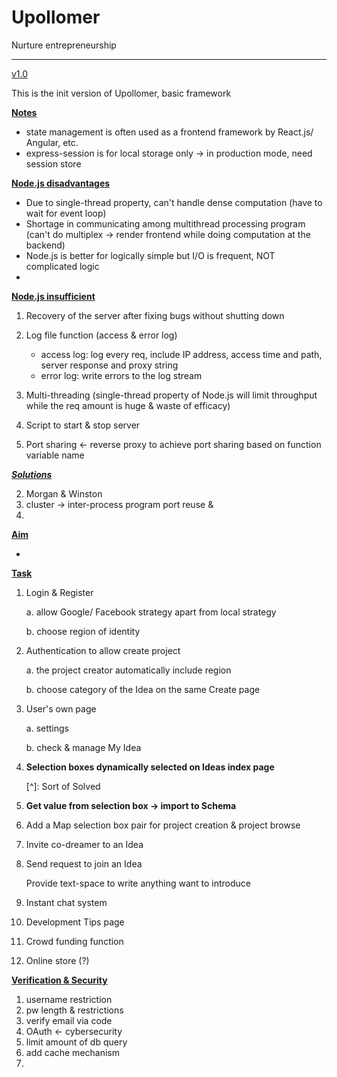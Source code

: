 # Upollomer

Nurture entrepreneurship

------

<u>v1.0</u>

This is the init version of Upollomer, basic framework

**<u>Notes</u>**

- state management is often used as a frontend framework by React.js/ Angular, etc.
- express-session is for local storage only -> in production mode, need session store

**<u>Node.js disadvantages</u>**

- Due to single-thread property, can't handle dense computation (have to wait for event loop)
- Shortage in communicating among multithread processing program (can't do multiplex -> render frontend while doing computation at the backend)
- Node.js is better for logically simple but I/O is frequent, NOT complicated logic
- 

**<u>Node.js insufficient</u>**

1. Recovery of the server after fixing bugs without shutting down
2. Log file function (access & error log)
   - access log: log every req, include IP address, access time and path, server response and proxy string
   - error log: write errors to the log stream

3. Multi-threading (single-thread property of Node.js will limit throughput while the req amount is huge & waste of efficacy)
4. Script to start & stop server
5. Port sharing <- reverse proxy to achieve port sharing based on function variable name

***<u>Solutions</u>***

2. Morgan & Winston
3. cluster -> inter-process program port reuse & 
4. 

**<u>Aim</u>**

- 

**<u>Task</u>**

1. Login & Register

   a. allow Google/ Facebook strategy apart from local strategy

   b. choose region of identity

2. Authentication to allow create project

   a. the project creator automatically include region

   b. choose category of the Idea on the same Create page

3. User's own page

   a. settings

   b. check & manage My Idea

4. **Selection boxes dynamically selected on Ideas index page**

   [^]: Sort of Solved

5. **Get value from selection box -> import to Schema**

6. Add a Map selection box pair for project creation & project browse

7. Invite co-dreamer to an Idea

8. Send request to join an Idea

   Provide text-space to write anything want to introduce

9. Instant chat system

10. Development Tips page

11. Crowd funding function

12. Online store (?)

**<u>Verification & Security</u>**

1. username restriction
2. pw length & restrictions
3. verify email via code
4. OAuth <- cybersecurity
5. limit amount of db query
6. add cache mechanism
7. 

